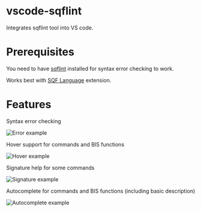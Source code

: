 # vscode-sqflint
Integrates sqflint tool into VS code.

# Prerequisites
You need to have [sqflint](http://sqflint.zipek.cz) installed for syntax error checking to work.

Works best with [SQF Language](https://marketplace.visualstudio.com/items?itemName=Armitxes.sqf) extension.

# Features

Syntax error checking

![Error example](http://sqflint.zipek.cz/images/sqflint-error.png)

Hover support for commands and BIS functions

![Hover example](http://sqflint.zipek.cz/images/sqflint-hover.png)

Signature help for some commands

![Signature example](http://sqflint.zipek.cz/images/sqflint-signature.png)

Autocomplete for commands and BIS functions (including basic description)

![Autocomplete example](http://sqflint.zipek.cz/images/sqflint-autocomplete.png)